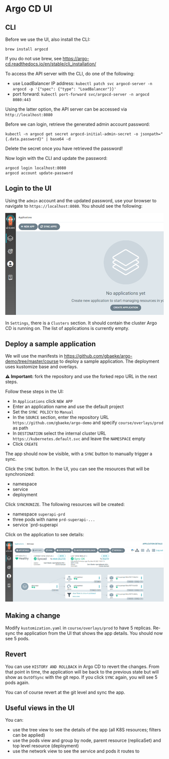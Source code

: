 # Argo CD UI

## CLI

Before we use the UI, also install the CLI:

```
brew install argocd
```

If you do not use brew, see https://argo-cd.readthedocs.io/en/stable/cli_installation/

To access the API server with the CLI, do one of the following:
- use LoadBalancer IP address: `kubectl patch svc argocd-server -n argocd -p '{"spec": {"type": "LoadBalancer"}}'`
- port forward: `kubectl port-forward svc/argocd-server -n argocd 8080:443`

Using the latter option, the API server can be accessed via `http://localhost:8080`

Before we can login, retrieve the generated admin account password:

```
kubectl -n argocd get secret argocd-initial-admin-secret -o jsonpath="{.data.password}" | base64 -d
```

Delete the secret once you have retrieved the password!

Now login with the CLI and update the password:

```
argocd login localhost:8080
argocd account update-password
```

## Login to the UI

Using the `admin` account and the updated password, use your browser to navigate to `https://localhost:8080`. You should see the following:

![argocdui](argocd-ui.png)

In `Settings`, there is a `Clusters` section. It should contain the cluster Argo CD is running on. The list of applications is currently empty.

## Deploy a sample application

We will use the manifests in https://github.com/gbaeke/argo-demo/tree/master/course to deploy a sample application. The deployment uses kustomize base and overlays.

**⚠️ Important:** fork the repository and use the forked repo URL in the next steps.

Follow these steps in the UI:
- In `Applications` click `NEW APP`
- Enter an application name and use the default project
- Set the `SYNC POLICY` to `Manual`
- In the `SOURCE` section, enter the repository URL `https://github.com/gbaeke/argo-demo` and specify `course/overlays/prod` as path
- In `DESTINATION` select the internal cluster URL `https://kubernetes.default.svc` and leave the `NAMESPACE` empty
- Click `CREATE`

The app should now be visible, with a `SYNC` button to manually trigger a sync.

Click the `SYNC` button. In the UI, you can see the resources that will be synchronized:
- namespace
- service
- deployment

Click  `SYNCRONIZE`. The following resources will be created:
- namespace `superapi-prd`
- three pods with name `prd-superapi-...`
- service `prd-superapi

Click on the application to see details:

![alt](argocd-app.png)

## Making a change

Modify `kustomization.yaml` in `course/overlays/prod` to have 5 replicas. Re-sync the application from the UI that shows the app details. You should now see 5 pods.

## Revert

You can use `HISTORY AND ROLLBACK` in Argo CD to revert the changes. From that point in time, the application will be back to the previous state but will show as `OutOfSync` with the git repo. If you click `SYNC` again, you will see 5 pods again.

You can of course revert at the git level and sync the app.

## Useful views in the UI

You can:
- use the tree view to see the details of the app (all K8S resources; filters can be applied)
- use the pods view and group by node, parent resource (replicaSet) and top level resource (deployment)
- use the network view to see the service and pods it routes to
